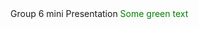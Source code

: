 <html>
  <head>
    Group 6 mini Presentation
  </head>
  <body>
    <span style="color: green"> Some green text </span>
  </body>
</html>

